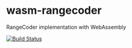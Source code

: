 # wasm-rangecoder

RangeCoder implementation with WebAssembly

[![Build Status](https://travis-ci.com/kei-g/wasm-rangecoder.svg?branch=master)](https://travis-ci.com/github/kei-g/wasm-rangecoder)
